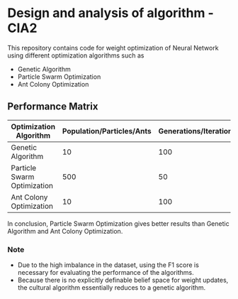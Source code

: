 # Design and analysis of algorithm - CIA2

This repository contains code for weight optimization of Neural Network using different optimization algorithms such as 
* Genetic Algorithm 
* Particle Swarm Optimization 
* Ant Colony Optimization

## Performance Matrix

| Optimization Algorithm      | Population/Particles/Ants | Generations/Iterations | Accuracy | F1 Score |
|-----------------------------|---------------------------|------------------------|----------|----------|
| Genetic Algorithm           | 10                        | 100                    | 94%      | 0.37     |
| Particle Swarm Optimization | 500                       | 50                     | 95%      | 0.68     |
| Ant Colony Optimization     | 10                        | 100                    | 92%      | 0.57     |

In conclusion, Particle Swarm Optimization gives better results than Genetic Algorithm and Ant Colony Optimization.

### Note
* Due to the high imbalance in the dataset, using the F1 score is necessary for evaluating the performance of the algorithms.
* Because there is no explicitly definable belief space for weight updates, the cultural algorithm essentially reduces to a genetic algorithm.
